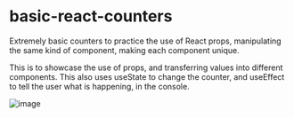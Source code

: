 # basic-react-counters
Extremely basic counters to practice the use of React props, manipulating the same kind of component, making each component unique.

This is to showcase the use of props, and transferring values into different components. This also uses useState to change the counter, and useEffect to tell the user what is happening, in the console.

![image](https://github.com/alexjachna/basic-react-counters/assets/57778785/a02805a2-9969-41a0-8cb9-7929cde2fc53)
